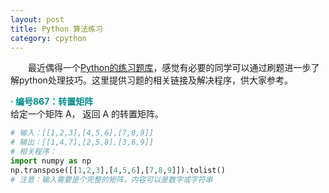 ```yaml
---
layout: post
title: Python 算法练习
category: cpython
---
```


&emsp;&emsp;最近偶得一个[Python的练习题库](https://leetcode-cn.com/)，感觉有必要的同学可以通过刷题进一步了解python处理技巧。这里提供习题的相关链接及解决程序，供大家参考。
        
**<span style="color:#008B8B;">·&nbsp;编号867：转置矩阵</span>**      
给定一个矩阵 A， 返回 A 的转置矩阵。      
```python
# 输入：[[1,2,3],[4,5,6],[7,8,9]]
# 输出：[[1,4,7],[2,5,8],[3,6,9]]
# 相关程序：
import numpy as np
np.transpose([[1,2,3],[4,5,6],[7,8,9]]).tolist()
# 注意：输入需要是个完整的矩阵，内容可以是数字或字符串
```

